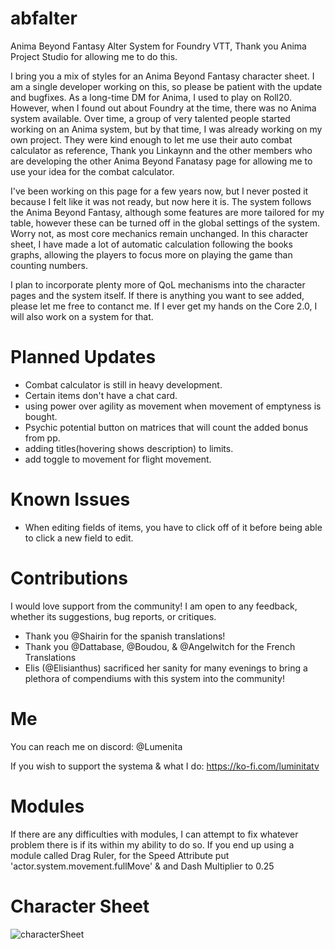 # abfalter
Anima Beyond Fantasy Alter System for Foundry VTT, Thank you Anima Project Studio for allowing me to do this.

I bring you a mix of styles for an Anima Beyond Fantasy character sheet. I am a single developer working on this, so please be patient with the update and bugfixes.
As a long-time DM for Anima, I used to play on Roll20. However, when I found out about Foundry at the time, there was no Anima system available. Over time, a group of very talented people started working on an Anima system, but by that time, I was already working on my own project.
They were kind enough to let me use their auto combat calculator as reference, Thank you Linkaynn and the other members who are developing the other Anima Beyond Fanatasy page for allowing me to use your idea for the combat calculator.

I've been working on this page for a few years now, but I never posted it because I felt like it was not ready, but now here it is.
The system follows the Anima Beyond Fantasy, although some features are more tailored for my table, however these can be turned off in the global settings of the system.
Worry not, as most core mechanics remain unchanged.
In this character sheet, I have made a lot of automatic calculation following the books graphs, allowing the players to focus more on playing the game than counting numbers.

I plan to incorporate plenty more of QoL mechanisms into the character pages and the system itself.
If there is anything you want to see added, please let me free to contanct me.
If I ever get my hands on the Core 2.0, I will also work on a system for that.

# Planned Updates
- Combat calculator is still in heavy development.
- Certain items don't have a chat card.
- using power over agility as movement when movement of emptyness is bought.
- Psychic potential button on matrices that will count the added bonus from pp.
- adding titles(hovering shows description) to limits.
- add toggle to movement for flight movement.
  
# Known Issues
- When editing fields of items, you have to click off of it before being able to click a new field to edit.

# Contributions
I would love support from the community! I am open to any feedback, whether its suggestions, bug reports, or critiques.
- Thank you @Shairin for the spanish translations!
- Thank you @Dattabase, @Boudou, & @Angelwitch for the French Translations
- Elis (@Elisianthus) sacrificed her sanity for many evenings to bring a plethora of compendiums with this system into the community!

# Me
You can reach me on discord: @Lumenita 

If you wish to support the systema & what I do: https://ko-fi.com/luminitatv

# Modules
If there are any difficulties with modules, I can attempt to fix whatever problem there is if its within my ability to do so.
If you end up using a module called Drag Ruler, for the Speed Attribute put 'actor.system.movement.fullMove' & and Dash Multiplier to 0.25

# Character Sheet
![characterSheet](https://github.com/Lumenita/abfalter/assets/61290963/3dff4b59-e2bc-4f00-8f46-dd4dbdf01f06)
